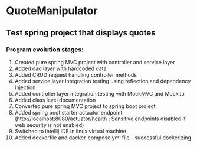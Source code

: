 # QuoteManipulator

## Test spring project that displays quotes 

### Program evolution stages:

1) Created pure spring MVC project with controller and service layer 
2) Added dao layer with hardcoded data
3) Added CRUD request handling controller methods
4) Added service layer integration testing using reflection and dependency injection 
5) Added controller layer integration testing with MockMVC and Mockito 
6) Added class level documentation
7) Converted pure spring MVC project to spring boot project
8) Added spring boot starter actuator endpoint (http://localhost:8080/actuator/health ; Sensitive endpoints disabled if web security is not enabled)
9) Switched to intellij IDE in linux virtual machine
10) Added dockerfile and docker-compose.yml file - successful dockerizing